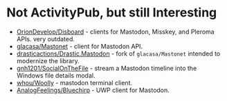 # Not ActivityPub, but still Interesting

* [OrionDevelop/Disboard](https://github.com/OrionDevelop/Disboard) - clients for Mastodon, Misskey, and Pleroma APIs. very outdated.
* [glacasa/Mastonet](https://github.com/glacasa/Mastonet) - client for Mastodon API.
* [drasticactions/Drastic.Mastodon](https://github.com/drasticactions/Drastic.Mastodon) - fork of `glacasa/Mastonet` intended to modernize the library.
* [gnh1201/SocialOnTheFile](https://github.com/gnh1201/SocialOnTheFile) - stream a Mastodon timeline into the Windows file details modal.
* [whou/Woolly](https://codeberg.org/whou/Woolly) - mastodon terminal client.
* [AnalogFeelings/Bluechirp](https://github.com/AnalogFeelings/Bluechirp) - UWP client for Mastodon.

